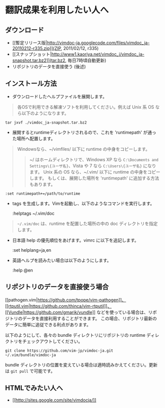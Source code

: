翻訳成果を利用したい人へ
========================

ダウンロード
------------

  * [[暫定リリース版|http://vimdoc-ja.googlecode.com/files/vimdoc_ja-20110212-r335.zip]](ZIP, 2011/02/12, r335)
  * [[スナップショット|http://www1.kaoriya.net/vimdoc_j/vimdoc_ja-snapshot.tar.bz2]](tar.bz2, 毎日7時頃自動更新)
  * リポジトリのデータを直接使う (後述)

インストール方法
----------------

- ダウンロードしたヘルプファイルを展開します。

> 各OSで利用できる解凍ソフトを利用してください。例えば Unix 系 OS なら以下のようになります。

    tar jxvf ./vimdoc_ja-snapshot.tar.bz2

- 展開するとruntimeディレクトリされるので、これを 'runtimepath' が通った場所へ配置します。

> Windowsなら、~/vimfiles/ 以下に runtime の中身をコピーします。
>> ~/ はホームディレクトリで、Windows XP なら `C:\Documents and Settings\{ユーザ名}`、Vista や 7 なら `C:\Users\{ユーザ名}` になります。
>Unix 系の OS なら、~/.vim/ 以下に runtime の中身をコピーします。
>もしくは、展開した場所を 'runtimepath' に追加する方法もあります。

    :set runtimepath+=/path/to/runtime

- tags を生成します。Vimを起動し、以下のようなコマンドを実行します。

    :helptags ~/.vim/doc

> `~/.vim/doc` は、runtime を配置した場所の中の doc ディレクトリを指定します。

- 日本語 help の優先順位をあげます。vimrc に以下を追記します。

    :set helplang=ja,en

- 英語ヘルプを読みたい場合は以下のようにします。

    :help @en


リポジトリのデータを直接使う場合
--------------------------------

[[pathogen.vim|https://github.com/tpope/vim-pathogen]]、[[rtputil.vim|https://github.com/thinca/vim-rtputil]]、[[Vundle|https://github.com/gmarik/vundle]] などを使っている場合は、リポジトリのデータを直接利用することができます。
この場合、リポジトリ最新のデータに簡単に追従できる利点があります。

以下のようにして、各々の bundle ディレクトリにリポジトリの runtime ディレクトリをチェックアウトしてください。

    git clone https://github.com/vim-jp/vimdoc-ja.git ~/.vim/bundle/vimdoc-ja

bundle ディレクトリの位置を変えている場合は適時読みかえてください。更新は `git pull` で可能です。

HTMLでみたい人へ
----------------

  * [[http://sites.google.com/site/vimdocja/]]

